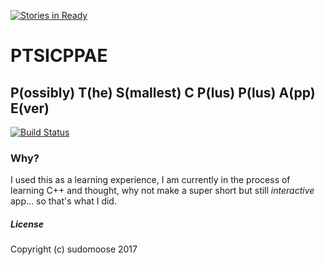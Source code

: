 [![Stories in Ready](https://badge.waffle.io/sudomoose/PTSICPPAE.png?label=ready&title=Ready)](https://waffle.io/sudomoose/PTSICPPAE?utm_source=badge)
# PTSICPPAE
## P(ossibly) T(he) S(mallest) C P(lus) P(lus) A(pp) E(ver)
[![Build Status](https://travis-ci.org/sudomoose/PTSICPPAE.svg?branch=master)](https://travis-ci.org/sudomoose/PTSICPPAE)
### Why?
I used this as a learning experience, I am currently in the process of learning C++ and thought, why not make a super short but still _interactive_ app... so that's what I did.

##### License
Copyright (c) sudomoose 2017
